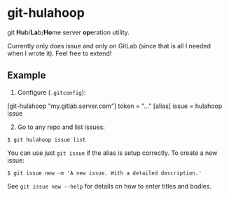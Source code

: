 git-hulahoop
============

git **Hu**b/**La**b/**Ho**me server **op**eration utility.

Currently only does issue and only on GitLab (since that is all I needed when I wrote it). Feel free to extend!


Example
-------

1. Configure (`.gitconfig`):


[git-hulahoop "my.gitlab.server.com"]
    token = "..."
[alias]
    issue = hulahoop issue

2. Go to any repo and list issues:

```
$ git hulahoop issue list
```

You can use just `git issue` if the alias is setup correctly. To create a new issue:

```
$ git issue new -m 'A new issue. With a detailed description.'
```

See `git issue new --help` for details on how to enter titles and bodies.
